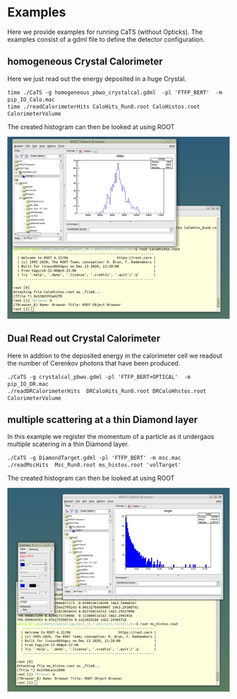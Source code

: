 # Examples
Here we provide examples for running CaTS (without Opticks). The examples consist of a gdml file to define the detector configuration. 

## homogeneous Crystal Calorimeter
Here we just read out the energy deposited in a huge Crystal.

    time ./CaTS -g homogeneous_pbwo_crystalcal.gdml  -pl 'FTFP_BERT'  -m pip_IO_Calo.mac
    time ./readCalorimeterHits CaloHits_Run0.root CaloHistos.root CalorimeterVolume

The created histogram can then be looked at using ROOT

![alt text](https://github.com/hanswenzel/CaTS/blob/master/images/CaloHistos.png)

## Dual Read out Crystal Calorimeter

Here in addtion to the deposited energy in the calorimeter cell we readout the number of Cerenkov photons that have been produced.

    ./CaTS -g crystalcal_pbwo.gdml -pl 'FTFP_BERT+OPTICAL'  -m pip_IO_DR.mac 
    ./readDRCalorimeterHits  DRCaloHits_Run0.root DRCaloHhstos.root CalorimeterVolume

## multiple scattering at a thin Diamond layer

In this example we register the momentum of a particle as it undergaos multiple scatering in a thin Diamond layer. 

    ./CaTS -g DiamondTarget.gdml -pl 'FTFP_BERT' -m msc.mac
    ./readMscHits  Msc_Run0.root ms_histos.root 'volTarget'


The created histogram can then be looked at using ROOT

![alt text](https://github.com/hanswenzel/CaTS/blob/master/images/mscHistos.png)
